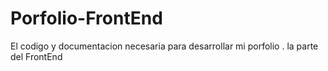 # Porfolio-FrontEnd
El codigo y documentacion necesaria para desarrollar mi porfolio . la parte del FrontEnd
